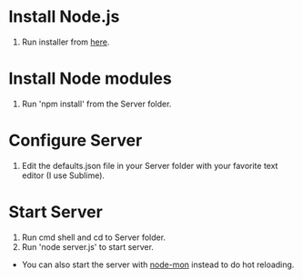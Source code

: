 # Install Node.js
1. Run installer from [here](http://nodejs.org/).

# Install Node modules
1. Run 'npm install' from the Server folder.

# Configure Server
1. Edit the defaults.json file in your Server folder with your favorite text editor (I use Sublime).

# Start Server
1. Run cmd shell and cd to Server folder.
2. Run 'node server.js' to start server.
  * You can also start the server with [node-mon](https://github.com/remy/nodemon) instead to do hot reloading.
